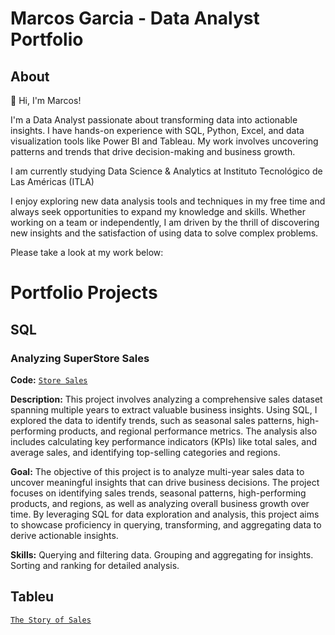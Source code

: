 # Marcos Garcia - Data Analyst Portfolio
## About

👋 Hi, I'm Marcos!

I'm a Data Analyst passionate about transforming data into actionable insights. I have hands-on experience with SQL, Python, Excel, and data visualization tools like Power BI and Tableau. My work involves uncovering patterns and trends that drive decision-making and business growth.

I am currently studying Data Science & Analytics at Instituto Tecnológico de Las Américas (ITLA)

I enjoy exploring new data analysis tools and techniques in my free time and always seek opportunities to expand my knowledge and skills. Whether working on a team or independently, I am driven by the thrill of discovering new insights and the satisfaction of using data to solve complex problems.

Please take a look at my work below:

# Portfolio Projects
## SQL

### Analyzing SuperStore Sales
**Code:** [`Store Sales`](https://github.com/marcos-garcia-csv/Portofio-Projects-/blob/main/SuperStore%20Sales.sql)

**Description:** This project involves analyzing a comprehensive sales dataset spanning multiple years to extract valuable business insights. Using SQL, I explored the data to identify trends, such as seasonal sales patterns, high-performing products, and regional performance metrics. The analysis also includes calculating key performance indicators (KPIs) like total sales, and average sales, and identifying top-selling categories and regions.

**Goal:** The objective of this project is to analyze multi-year sales data to uncover meaningful insights that can drive business decisions. The project focuses on identifying sales trends, seasonal patterns, high-performing products, and regions, as well as analyzing overall business growth over time. By leveraging SQL for data exploration and analysis, this project aims to showcase proficiency in querying, transforming, and aggregating data to derive actionable insights.

**Skills:** 
  Querying and filtering data.
  Grouping and aggregating for insights.
  Sorting and ranking for detailed analysis.

## Tableu

[`The Story of Sales`](https://public.tableau.com/app/profile/marcos.garcia6213/viz/SuperStoreSales_17357885091090/TheStoryofSales)
